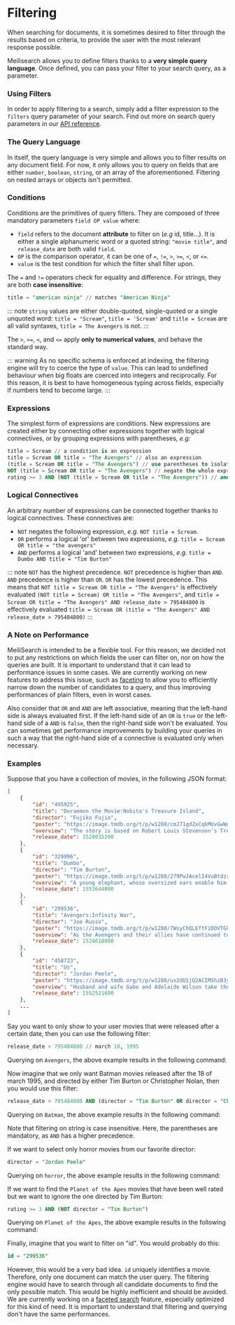 # Filtering

When searching for documents, it is sometimes desired to filter through the results based on criteria, to provide the user with the most relevant response possible.

Meilisearch allows you to define filters thanks to a **very simple query language**. Once defined, you can pass your filter to your search query, as a parameter.

### Using Filters

In order to apply filtering to a search, simply add a filter expression to the `filters` query parameter of your search. Find out more on search query parameters in our [API reference](/reference/api/search.md#query-parameters).

### The Query Language

In itself, the query language is very simple and allows you to filter results on any document field. For now, it only allows you to query on fields that are either `number`, `boolean`,  `string`, or an array of the aforementioned. Filtering on nested arrays or objects isn't permitted.

### Conditions

Conditions are the primitives of query filters. They are composed of three mandatory parameters `field OP value` where:

- `field` refers to the document **attribute** to filter on (_e.g_ id, title...). It is either a single alphanumeric word or a quoted string: `"movie title"`, and `release_date` are both valid `field`.
- `OP` is the comparison operator, it can be one of `=`, `!=`, `>`, `>=`, `<`, or `<=`.
- `value` is the test condition for which the filter shall filter upon.

The `=` and `!=` operators check for equality and difference. For strings, they are both **case insensitive**:

```SQL
title = "american ninja" // matches "American Ninja"
```

::: note
`string` values are either double-quoted, single-quoted or a single unquoted word: `title = "Scream"`, `title = 'Scream'` and `title = Scream` are all valid syntaxes, `title = The Avengers` is not.
:::

The `>`, `>=`, `<`, and `<=` apply **only to numerical values**, and behave the standard way.

::: warning
As no specific schema is enforced at indexing, the filtering engine will try to coerce the type of `value`. This can lead to undefined behaviour when big floats are coerced into integers and reciprocally. For this reason, it is best to have homogeneous typing across fields, especially if numbers tend to become large.
:::

### Expressions

The simplest form of expressions are conditions. New expressions are created either by connecting other expressions together with logical connectives, or by grouping expressions with parentheses, _e.g_:

```SQL
title = Scream // a condition is an expression
title = Scream OR title = "The Avengers" // also an expression
(title = Scream OR title = "The Avengers") // use parentheses to isolate an expression
NOT (title = Scream OR title = "The Avengers") // negate the whole expression
rating >= 3 AND (NOT (title = Scream OR title = "The Avengers")) // and so on...
```

### Logical Connectives

An arbitrary number of expressions can be connected together thanks to logical connectives. These connectives are:

- `NOT` negates the following expression, _e.g._ `NOT title = Scream`.
- `OR` performs a logical 'or' between two expressions, _e.g._ `title = Scream OR title = "the avengers"`
- `AND` performs a logical 'and' between two expressions, _e.g._ `title = Dumbo AND title = "Tim Burton"`

::: note
`NOT` has the highest precedence.
`NOT` precedence is higher than `AND`.
`AND` precedence is higher than `OR`.
`OR` has the lowest precedence.
This means that `NOT title = Scream OR title = "The Avengers"` is effectively evaluated `(NOT title = Scream) OR title = "The Avengers"`, and `title = Scream OR title = "The Avengers" AND release_date > 795484800` is effectively evaluated `title = Scream OR (title = "The Avengers" AND release_date > 795484800)`
:::

### A Note on Performance

MeiliSearch is intended to be a flexible tool. For this reason, we decided not to put any restrictions on which fields the user can filter on, nor on how the queries are built. It is important to understand that it can lead to performance issues in some cases. We are currently working on new features to address this issue, such as [faceting](https://en.wikipedia.org/wiki/Faceted_search) to allow you to efficiently narrow down the number of candidates to a query, and thus improving performances of plain filters, even in worst cases.

Also consider that `OR` and `AND` are left associative, meaning that the left-hand side is always evaluated first. If the left-hand side of an `OR` is `true` or the left-hand side of a `AND` is `false`, then the right-hand side won't be evaluated. You can sometimes get performance improvements by building your queries in such a way that the right-hand side of a connective is evaluated only when necessary.

### Examples

Suppose that you have a collection of movies, in the following JSON format:

```json
[
    {
        "id": "495925",
        "title": "Doraemon the Movie:Nobita's Treasure Island",
        "director": "Fujiko Fujio",
        "poster": "https://image.tmdb.org/t/p/w1280/cmJ71gdZxCqkMUvGwWgSg3MK7pC.jpg",
        "overview": "The story is based on Robert Louis Stevenson's Treasure Island novel.",
        "release_date": 1520035200
    },
    {
        "id": "329996",
        "title": "Dumbo",
        "director": "Tim Burton",
        "poster": "https://image.tmdb.org/t/p/w1280/279PwJAcelI4VuBtdzrZASqDPQr.jpg",
        "overview": "A young elephant, whose oversized ears enable him to fly, helps...",
        "release_date": 1553644800
    },
    {
        "id": "299536",
        "title": "Avengers:Infinity War",
        "director": "Joe Russo",
        "poster": "https://image.tmdb.org/t/p/w1280/7WsyChQLEftFiDOVTGkv3hFpyyt.jpg",
        "overview": "As the Avengers and their allies have continued to protect...",
        "release_date": 1524618000
    },
    {
        "id": "458723",
        "title": "Us",
        "director": "Jordan Peele",
        "poster": "https://image.tmdb.org/t/p/w1280/ux2dU1jQ2ACIMShzB3yP93Udpzc.jpg",
        "overview": "Husband and wife Gabe and Adelaide Wilson take their...",
        "release_date": 1552521600
    },
    ...
]
```

Say you want to only show to your user movies that were released after a certain date, then you can use the following filter:

```SQL
release_date > 795484800 // march 18, 1995
```

Querying on `Avengers`, the above example results in the following command:

<CodeSamples id="filtering_guide_1" />

Now imagine that we only want Batman movies released after the 18 of march 1995, and directed by either Tim Burton or Christopher Nolan, then you would use this filter:

```SQL
release_date > 795484800 AND (director = "Tim Burton" OR director = "Christopher Nolan")
```

Querying on `Batman`, the above example results in the following command:

<CodeSamples id="filtering_guide_2" />

Note that filtering on string is case insensitive. Here, the parentheses are mandatory, as `AND` has a higher precedence.

If we want to select only horror movies from our favorite director:

```SQL
director = "Jordan Peele"
```

Querying on `horror`, the above example results in the following command:

<CodeSamples id="filtering_guide_3" />

If we want to find the `Planet of the Apes` movies that have been well rated but we want to ignore the one directed by Tim Burton:

```SQL
rating >= 3 AND (NOT director = "Tim Burton")
```

Querying on `Planet of the Apes`, the above example results in the following command:

<CodeSamples id="filtering_guide_4" />

Finally, imagine that you want to filter on "id". You would probably do this:

```SQL
id = "299536"
```

However, this would be a very bad idea. `id` uniquely identifies a movie. Therefore, only one document can match the user query. The filtering engine would have to search through all candidate documents to find the only possible match. This would be highly inefficient and should be avoided. We are currently working on a [faceted search](https://en.wikipedia.org/wiki/Faceted_search) feature, especially optimized for this kind of need. It is important to understand that filtering and querying don't have the same performances.
